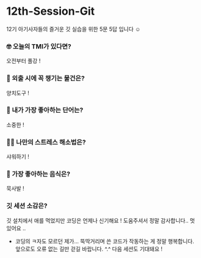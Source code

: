 # 12th-Session-Git
12기 아기사자들의 즐거운 깃 실습을 위한 5문 5답 입니다 ☺️

### 🤓 오늘의 TMI가 있다면?
오전부터 풀강 ! 
### 🎒 외출 시에 꼭 챙기는 물건은?
양치도구 ! 
### 🤙 내가 가장 좋아하는 단어는?
소중한 ! 
### 🧘‍♀️ 나만의 스트레스 해소법은?
샤워하기 ! 
### 🍧 가장 좋아하는 음식은?
묵사발 !
### 깃 세션 소감은?
 깃 설치에서 애를 먹었지만 코딩은 언제나 신기해요 ! 도움주셔서 정말 감사합니다.. 멋있어요 .. 

+ 코딩의 ㅋ자도 모르던 제가...
 뚝딱거리며 쓴 코드가 작동하는 게 정말 
 행복합니다. 앞으로도 오류 없는 길만 걷길 바랍니다. ^.^ 다음 세션도 기대돼요 ! 